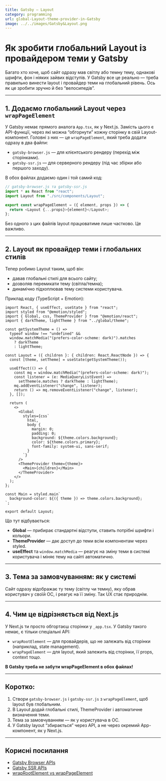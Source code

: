 ```yaml
---
title: Gatsby — Layout
category: programming
url: global-Layout-theme-provider-in-Gatsby
image: ../../images/Gatsby&Layout.png
---
```


# Як зробити глобальний Layout із провайдером теми у Gatsby

Багато хто хоче, щоб сайт одразу мав світлу або темну тему, однакові шрифти, фон і ніяких зайвих відступів. У Gatsby все це реально — треба правильно винести layout і провайдер теми на глобальний рівень. Ось як це зробити зручно й без “велосипедів”.

---

## 1. Додаємо глобальний Layout через `wrapPageElement`

У Gatsby немає прямого аналога `App.tsx`, як у Next.js. Замість цього є API-функції, через які можна “обгорнути” кожну сторінку в свій Layout-компонент. Головні з них — це `wrapPageElement`, який треба додати одразу в два файли:

- `gatsby-browser.js` — для клієнтського рендеру (перехід між сторінками).
- `gatsby-ssr.js` — для серверного рендеру (під час збірки або першого заходу).

В обох файлах додаємо один і той самий код:

```js
// gatsby-browser.js та gatsby-ssr.js
import * as React from "react";
import Layout from "./src/components/Layout";

export const wrapPageElement = ({ element, props }) => {
  return <Layout {...props}>{element}</Layout>;
};
```

Без одного з цих файлів layout працюватиме лише частково. Це важливо.

---

## 2. Layout як провайдер теми і глобальних стилів

Тепер робимо Layout таким, щоб він:

- давав глобальні стилі для всього сайту;
- дозволяв перемикати тему (світла/темна);
- динамічно підхоплював тему системи користувача.

Приклад коду (TypeScript + Emotion):

```tsx
import React, { useEffect, useState } from "react";
import styled from "@emotion/styled";
import { Global, css, ThemeProvider } from "@emotion/react";
import { darkTheme, lightTheme } from "../global/theme";

const getSystemTheme = () =>
  typeof window !== "undefined" &&
  window.matchMedia("(prefers-color-scheme: dark)").matches
    ? darkTheme
    : lightTheme;

const Layout = ({ children }: { children: React.ReactNode }) => {
  const [theme, setTheme] = useState(getSystemTheme());

  useEffect(() => {
    const mq = window.matchMedia("(prefers-color-scheme: dark)");
    const listener = (e: MediaQueryListEvent) =>
      setTheme(e.matches ? darkTheme : lightTheme);
    mq.addEventListener("change", listener);
    return () => mq.removeEventListener("change", listener);
  }, []);

  return (
    <>
      <Global
        styles={css`
          html,
          body {
            margin: 0;
            padding: 0;
            background: ${theme.colors.background};
            color: ${theme.colors.primary};
            font-family: system-ui, sans-serif;
          }
        `}
      />
      <ThemeProvider theme={theme}>
        <Main>{children}</Main>
      </ThemeProvider>
    </>
  );
};

const Main = styled.main`
  background-color: ${({ theme }) => theme.colors.background};
`;

export default Layout;
```

Що тут відбувається:

- **Global** — прибирає стандартні відступи, ставить потрібні шрифти і кольори.
- **ThemeProvider** — дає доступ до теми всім компонентам через styled.
- **useEffect** та `window.matchMedia` — реагує на зміну теми в системі користувача і міняє тему на сайті автоматично.

---

## 3. Тема за замовчуванням: як у системі

Сайт одразу відображає ту тему (світлу чи темну), яку обрав користувач у своїй ОС, і реагує на її зміну. Так UX стає природнім.

---

## 4. Чим це відрізняється від Next.js

У Next.js ти просто обгортаєш сторінки у `_app.tsx`. У Gatsby такого немає, є тільки спеціальні API:

- `wrapRootElement` — для провайдерів, що не залежать від сторінки (наприклад, state management).
- `wrapPageElement` — для layout, який залежить від сторінки, її props, context тощо.

**В Gatsby треба не забути wrapPageElement в обох файлах!**

---

## Коротко:

1. Створи `gatsby-browser.js` і `gatsby-ssr.js` з `wrapPageElement`, щоб layout був глобальним.
2. В Layout додай глобальні стилі, ThemeProvider і автоматичне визначення теми.
3. Тема за замовчуванням — як у користувача в ОС.
4. У Gatsby layout “збирається” через API, а не через окремий App-компонент, як у Next.js.

---

## Корисні посилання

- [Gatsby Browser APIs](https://www.gatsbyjs.com/docs/reference/config-files/gatsby-browser/?utm_source=chatgpt.com)
- [Gatsby SSR APIs](https://www.gatsbyjs.com/docs/reference/config-files/gatsby-ssr/?utm_source=chatgpt.com)
- [wrapRootElement vs wrapPageElement](https://markoskon.com/wrap-root-element-vs-wrap-page-element/?utm_source=chatgpt.com)
